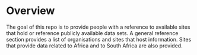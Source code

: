 # Overview

The goal of this repo is to provide people with a reference to available sites that hold or reference publicly available data sets. A general reference section provides a list of organisations and sites that host information. Sites that provide data related to Africa and to South Africa are also provided.





